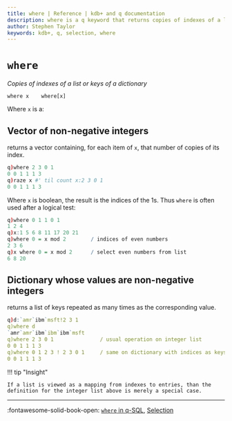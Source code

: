 ```yaml
---
title: where | Reference | kdb+ and q documentation
description: where is a q keyword that returns copies of indexes of a list or keys of a dictionary.
author: Stephen Taylor
keywords: kdb+, q, selection, where
---
```

# `where`





_Copies of indexes of a list or keys of a dictionary_

```syntax
where x    where[x]
```

Where `x` is a:


## Vector of non-negative integers

returns a vector containing, for each item of `x`, that number of copies of its index. 

```q
q)where 2 3 0 1
0 0 1 1 1 3
q)raze x #' til count x:2 3 0 1
0 0 1 1 1 3
```

Where `x` is boolean, the result is the indices of the 1s. Thus `where` is often used after a logical test:

```q
q)where 0 1 1 0 1
1 2 4
q)x:1 5 6 8 11 17 20 21
q)where 0 = x mod 2        / indices of even numbers
2 3 6
q)x where 0 = x mod 2      / select even numbers from list
6 8 20
```


## Dictionary whose values are non-negative integers

returns a list of keys repeated as many times as the corresponding value. 


```q
q)d:`amr`ibm`msft!2 3 1
q)where d
`amr`amr`ibm`ibm`ibm`msft
q)where 2 3 0 1               / usual operation on integer list
0 0 1 1 1 3
q)where 0 1 2 3 ! 2 3 0 1     / same on dictionary with indices as keys
0 0 1 1 1 3
```

!!! tip "Insight"

    If a list is viewed as a mapping from indexes to entries, than the definition for the integer list above is merely a special case.


----
:fontawesome-solid-book-open:
[`where` in q-SQL](../basics/qsql.md), 
[Selection](../basics/by-topic.md#selection)


